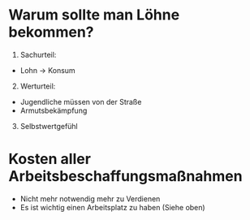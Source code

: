 Warum sollte man Löhne bekommen?
================================

1.  Sachurteil:

-   Lohn -> Konsum

2.  Werturteil:

-   Jugendliche müssen von der Straße
-   Armutsbekämpfung

3.  Selbstwertgefühl

Kosten aller Arbeitsbeschaffungsmaßnahmen
=========================================

-   Nicht mehr notwendig mehr zu Verdienen
-   Es ist wichtig einen Arbeitsplatz zu haben (Siehe oben)

